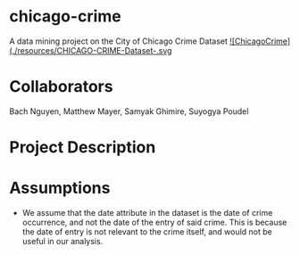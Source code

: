 # chicago-crime
A data mining project on the City of Chicago Crime Dataset
[![ChicagoCrime](./resources/CHICAGO-CRIME-Dataset-.svg](https://data.cityofchicago.org/Public-Safety/Crimes-2001-to-present/ijzp-q8t2)


# Collaborators
Bach Nguyen, Matthew Mayer, Samyak Ghimire, Suyogya Poudel

# Project Description

# Assumptions
- We assume that the date attribute in the dataset is the date of crime occurrence, and not the date of the entry of said crime. This is because the date of entry is not relevant to the crime itself, and would not be useful in our analysis.

